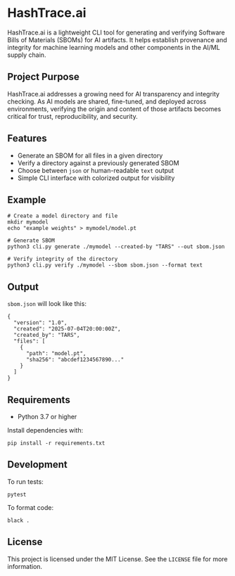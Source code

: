 # HashTrace.ai

HashTrace.ai is a lightweight CLI tool for generating and verifying Software Bills of Materials (SBOMs) for AI artifacts. It helps establish provenance and integrity for machine learning models and other components in the AI/ML supply chain.

## Project Purpose

HashTrace.ai addresses a growing need for AI transparency and integrity checking. As AI models are shared, fine-tuned, and deployed across environments, verifying the origin and content of those artifacts becomes critical for trust, reproducibility, and security.

## Features

- Generate an SBOM for all files in a given directory  
- Verify a directory against a previously generated SBOM  
- Choose between `json` or human-readable `text` output  
- Simple CLI interface with colorized output for visibility  

## Example

```
# Create a model directory and file
mkdir mymodel
echo "example weights" > mymodel/model.pt

# Generate SBOM
python3 cli.py generate ./mymodel --created-by "TARS" --out sbom.json

# Verify integrity of the directory
python3 cli.py verify ./mymodel --sbom sbom.json --format text
```

## Output

`sbom.json` will look like this:

```
{
  "version": "1.0",
  "created": "2025-07-04T20:00:00Z",
  "created_by": "TARS",
  "files": [
    {
      "path": "model.pt",
      "sha256": "abcdef1234567890..."
    }
  ]
}
```

## Requirements

- Python 3.7 or higher

Install dependencies with:

```
pip install -r requirements.txt
```

## Development

To run tests:

```
pytest
```

To format code:

```
black .
```

## License

This project is licensed under the MIT License. See the `LICENSE` file for more information.